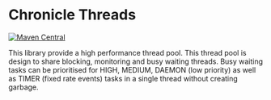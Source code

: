 # Chronicle Threads

[![Maven Central](https://maven-badges.herokuapp.com/maven-central/net.openhft/chronicle-threads/badge.svg)](https://maven-badges.herokuapp.com/maven-central/net.openhft/chronicle-threads)

This library provide a high performance thread pool.  This thread pool is design to share blocking, monitoring and busy waiting threads.  Busy waiting tasks can be prioritised for HIGH, MEDIUM, DAEMON (low priority) as well as TIMER (fixed rate events) tasks in a single thread without creating garbage.

